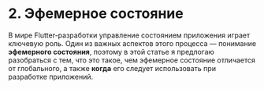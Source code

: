 # 2. Эфемерное состояние #

В мире Flutter-разработки управление состоянием приложения играет ключевую роль. Один из важных аспектов этого процесса — понимание __эфемерного состояния__, поэтому в этой статье я предлогаю разобраться с тем, что это такое, чем эфемерное состояние отличается от глобального, а также __когда__ его следует использовать при разработке приложений.
